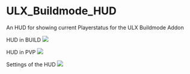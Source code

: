 # ULX_Buildmode_HUD
An HUD for showing current Playerstatus for the ULX Buildmode Addon

HUD in BUILD
![](https://imgur.com/Hsd4OWB)

HUD in PVP
![](https://imgur.com/KjePTNZ)

Settings of the HUD
![](https://imgur.com/ZTbCDB2)

